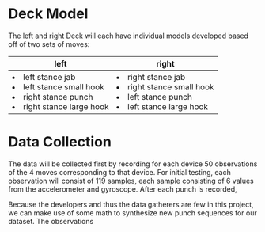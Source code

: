 # Deck Model

The left and right Deck will each have individual models developed based off of two sets of moves:

|left|right|
|---|---|
|<div><ui><li>left stance jab<li>left stance small hook<li>right stance punch<li>right stance large hook<ui></div>|<div><ui><li>right stance jab<li>right stance small hook<li>left stance punch<li>left stance large hook<ui></div>|

# Data Collection
  
The data will be collected first by recording for each device 50 observations of the 4 moves corresponding to that device. For initial testing, each observation will consist of 119 samples, each sample consisting of 6 values from the accelerometer and gyroscope.
After each punch is recorded, 
  
Because the developers and thus the data gatherers are few in this project, we can make use of some math to synthesize new punch sequences for our dataset. The observations
